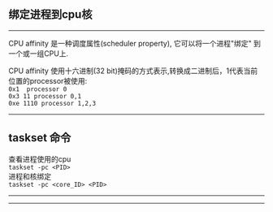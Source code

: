 ## 绑定进程到cpu核

---
CPU affinity 是一种调度属性(scheduler property), 它可以将一个进程"绑定" 到一个或一组CPU上.

CPU affinity 使用十六进制(32 bit)掩码的方式表示,转换成二进制后，1代表当前位置的processor被使用:  
`0x1  processor 0`  
`0x3 11 processor 0,1`  
`0xe 1110 processor 1,2,3`

---
## taskset 命令

查看进程使用的cpu  
`taskset -pc <PID>`  
进程和核绑定  
`taskset -pc <core_ID> <PID>`


---

---